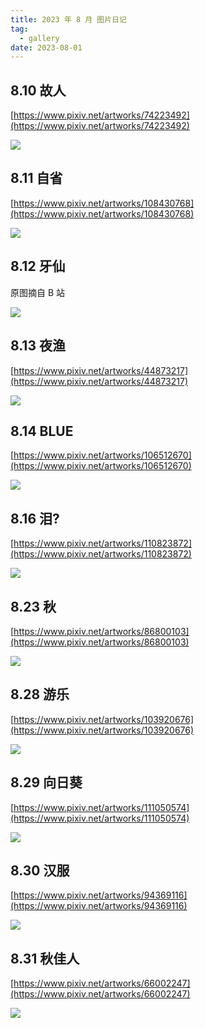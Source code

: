 ```yaml
---
title: 2023 年 8 月 图片日记
tag:
  - gallery
date: 2023-08-01
---
```


<Gallery>

## 8.10 故人

[https://www.pixiv.net/artworks/74223492](https://www.pixiv.net/artworks/74223492)

<img src='https://raw.githubusercontent.com/shellRaining/img/main/2308/p10.jpg'>

## 8.11 自省

[https://www.pixiv.net/artworks/108430768](https://www.pixiv.net/artworks/108430768)

<img src='https://raw.githubusercontent.com/shellRaining/img/main/2308/p11.jpg'>

## 8.12 牙仙

原图摘自 B 站

<img src='https://raw.githubusercontent.com/shellRaining/img/main/2308/p12.jpg'>

## 8.13 夜渔

[https://www.pixiv.net/artworks/44873217](https://www.pixiv.net/artworks/44873217)

<img src='https://raw.githubusercontent.com/shellRaining/img/main/2308/p13.jpg'>

## 8.14 BLUE

[https://www.pixiv.net/artworks/106512670](https://www.pixiv.net/artworks/106512670)

<img src='https://raw.githubusercontent.com/shellRaining/img/main/2308/p14.jpg'>

## 8.16 泪?

[https://www.pixiv.net/artworks/110823872](https://www.pixiv.net/artworks/110823872)

<img src='https://raw.githubusercontent.com/shellRaining/img/main/2308/p16.jpg'>

## 8.23 秋

[https://www.pixiv.net/artworks/86800103](https://www.pixiv.net/artworks/86800103)

<img src='https://raw.githubusercontent.com/shellRaining/img/main/2308/p23.jpg'>

## 8.28 游乐

[https://www.pixiv.net/artworks/103920676](https://www.pixiv.net/artworks/103920676)

<img src='https://raw.githubusercontent.com/shellRaining/img/main/2308/p28.jpg'>

## 8.29 向日葵

[https://www.pixiv.net/artworks/111050574](https://www.pixiv.net/artworks/111050574)

<img src='https://raw.githubusercontent.com/shellRaining/img/main/2308/p29_2.jpg'>

## 8.30 汉服

[https://www.pixiv.net/artworks/94369116](https://www.pixiv.net/artworks/94369116)

<img src='https://raw.githubusercontent.com/shellRaining/img/main/2308/p30.jpg'>

## 8.31 秋佳人

[https://www.pixiv.net/artworks/66002247](https://www.pixiv.net/artworks/66002247)

<img src='https://raw.githubusercontent.com/shellRaining/img/main/2308/p31.jpg'>

</Gallery>
